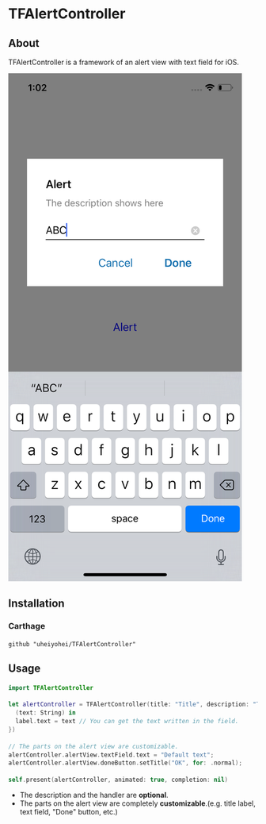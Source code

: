 # TFAlertController

## About

TFAlertController is a framework of an alert view with text field for iOS.

![Image](/Demo/DemoImage.png)

## Installation

### Carthage
`github "uheiyohei/TFAlertController"`

## Usage
```Swift
import TFAlertController

let alertController = TFAlertController(title: "Title", description: "The description of the alert." handler: {
  (text: String) in
  label.text = text // You can get the text written in the field.
})

// The parts on the alert view are customizable.
alertController.alertView.textField.text = "Default text";
alertController.alertView.doneButton.setTitle("OK", for: .normal);

self.present(alertController, animated: true, completion: nil)

```

* The description and the handler are **optional**.
* The parts on the alert view are completely **customizable**.(e.g. title label, text field, "Done" button, etc.)
